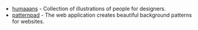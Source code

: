 - [humaaans](https://www.humaaans.com/) - Collection of illustrations of people for designers.
- [patternpad](https://patternpad.com/) - The web application creates beautiful background patterns for websites.
